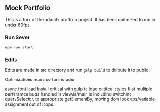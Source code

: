 ## Mock Portfolio

This is a fork of the udacity proftolio project.  It has been opitmized to run in under 60fps.

### Run Sever

`npm run start`

### Edits

Edits are made in src directory and run `gulp build` to diribute it to public.

Optimizations made so far include:

async font load
Install critical with gulp to load crititcal styles first
multiple perferamce bugs handled in view/js/main.js including switching querySelector, to appropriate getElementBy, moving dom look ups/variable assignment out of loops.


